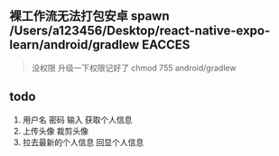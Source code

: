 ## 裸工作流无法打包安卓  spawn /Users/a123456/Desktop/react-native-expo-learn/android/gradlew EACCES
> 没权限 升级一下权限记好了 chmod 755 android/gradlew 


## todo
1. 用户名 密码 输入 获取个人信息
2. 上传头像 裁剪头像 
3. 拉去最新的个人信息 回显个人信息